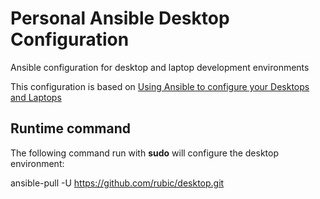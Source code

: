 # Personal Ansible Desktop Configuration
Ansible configuration for desktop and laptop development environments

This configuration is based on [Using Ansible to configure your Desktops and Laptops](https://wiki.learnlinux.tv/index.php/Using_Ansible_to_configure_your_Desktops_and_Laptops)

## Runtime command 
The following command run with **sudo** will configure the desktop environment:

ansible-pull -U https://github.com/rubic/desktop.git

